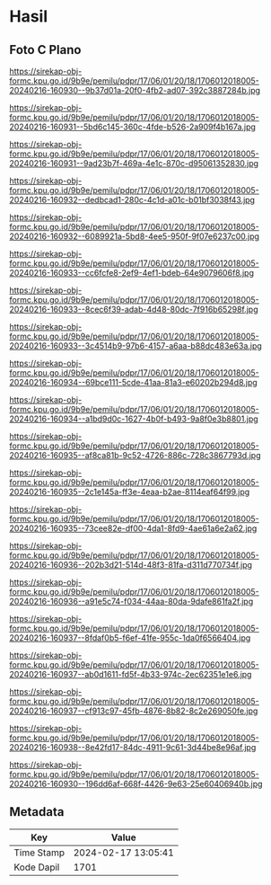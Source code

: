 # Hasil

## Foto C Plano

https://sirekap-obj-formc.kpu.go.id/9b9e/pemilu/pdpr/17/06/01/20/18/1706012018005-20240216-160930--9b37d01a-20f0-4fb2-ad07-392c3887284b.jpg

https://sirekap-obj-formc.kpu.go.id/9b9e/pemilu/pdpr/17/06/01/20/18/1706012018005-20240216-160931--5bd6c145-360c-4fde-b526-2a909f4b167a.jpg

https://sirekap-obj-formc.kpu.go.id/9b9e/pemilu/pdpr/17/06/01/20/18/1706012018005-20240216-160931--9ad23b7f-469a-4e1c-870c-d95061352830.jpg

https://sirekap-obj-formc.kpu.go.id/9b9e/pemilu/pdpr/17/06/01/20/18/1706012018005-20240216-160932--dedbcad1-280c-4c1d-a01c-b01bf3038f43.jpg

https://sirekap-obj-formc.kpu.go.id/9b9e/pemilu/pdpr/17/06/01/20/18/1706012018005-20240216-160932--6089921a-5bd8-4ee5-950f-9f07e6237c00.jpg

https://sirekap-obj-formc.kpu.go.id/9b9e/pemilu/pdpr/17/06/01/20/18/1706012018005-20240216-160933--cc6fcfe8-2ef9-4ef1-bdeb-64e9079606f8.jpg

https://sirekap-obj-formc.kpu.go.id/9b9e/pemilu/pdpr/17/06/01/20/18/1706012018005-20240216-160933--8cec6f39-adab-4d48-80dc-7f916b65298f.jpg

https://sirekap-obj-formc.kpu.go.id/9b9e/pemilu/pdpr/17/06/01/20/18/1706012018005-20240216-160933--3c4514b9-97b6-4157-a6aa-b88dc483e63a.jpg

https://sirekap-obj-formc.kpu.go.id/9b9e/pemilu/pdpr/17/06/01/20/18/1706012018005-20240216-160934--69bce111-5cde-41aa-81a3-e60202b294d8.jpg

https://sirekap-obj-formc.kpu.go.id/9b9e/pemilu/pdpr/17/06/01/20/18/1706012018005-20240216-160934--a1bd9d0c-1627-4b0f-b493-9a8f0e3b8801.jpg

https://sirekap-obj-formc.kpu.go.id/9b9e/pemilu/pdpr/17/06/01/20/18/1706012018005-20240216-160935--af8ca81b-9c52-4726-886c-728c3867793d.jpg

https://sirekap-obj-formc.kpu.go.id/9b9e/pemilu/pdpr/17/06/01/20/18/1706012018005-20240216-160935--2c1e145a-ff3e-4eaa-b2ae-8114eaf64f99.jpg

https://sirekap-obj-formc.kpu.go.id/9b9e/pemilu/pdpr/17/06/01/20/18/1706012018005-20240216-160935--73cee82e-df00-4da1-8fd9-4ae61a6e2a62.jpg

https://sirekap-obj-formc.kpu.go.id/9b9e/pemilu/pdpr/17/06/01/20/18/1706012018005-20240216-160936--202b3d21-514d-48f3-81fa-d311d770734f.jpg

https://sirekap-obj-formc.kpu.go.id/9b9e/pemilu/pdpr/17/06/01/20/18/1706012018005-20240216-160936--a91e5c74-f034-44aa-80da-9dafe861fa2f.jpg

https://sirekap-obj-formc.kpu.go.id/9b9e/pemilu/pdpr/17/06/01/20/18/1706012018005-20240216-160937--8fdaf0b5-f6ef-41fe-955c-1da0f6566404.jpg

https://sirekap-obj-formc.kpu.go.id/9b9e/pemilu/pdpr/17/06/01/20/18/1706012018005-20240216-160937--ab0d1611-fd5f-4b33-974c-2ec62351e1e6.jpg

https://sirekap-obj-formc.kpu.go.id/9b9e/pemilu/pdpr/17/06/01/20/18/1706012018005-20240216-160937--cf913c97-45fb-4876-8b82-8c2e269050fe.jpg

https://sirekap-obj-formc.kpu.go.id/9b9e/pemilu/pdpr/17/06/01/20/18/1706012018005-20240216-160938--8e42fd17-84dc-4911-9c61-3d44be8e96af.jpg

https://sirekap-obj-formc.kpu.go.id/9b9e/pemilu/pdpr/17/06/01/20/18/1706012018005-20240216-160930--196dd6af-668f-4426-9e63-25e60406940b.jpg


## Metadata

| Key        | Value               |
| ---------- | ------------------- |
| Time Stamp | 2024-02-17 13:05:41 |
| Kode Dapil | 1701                |



